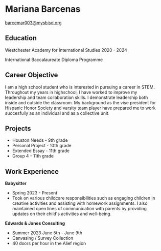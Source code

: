 # Mariana Barcenas 
barcemar003@mysbisd.org
## Education                                                       
Westchester Academy for International Studies 2020 - 2024

International Baccalaureate Diploma Programme 

## Career Objective 
I am a high school student who is interested in pursuing a career in STEM. Throughout my years in highschool, I have worked to improve my leadership and team collaboration skills. I demonstrate leadership both inside and outside the classroom. My background as the vise president for Hispanic Honor Society and varsity team player have prepared me to work succesfully as an individual and as a collective unit. 
## Projects
- Houston Needs - 9th grade
- Personal Project - 10th grade
- Extended Essay - 11th grade
- Group 4 - 11th grade 

## Work Experience 
    
**Babysitter**
- Spring 2023 - Present 
- Took on various childcare responsibilities such as engaging children in creative activities and assisting with homework assignments. I also maintained open lines of communication with parents by providing updates on their child's activities and well-being.
   
**Edwards & Jones Consulting**
- Summer 2023 June 5th - June 9th 
- Canvasing / Survey Collection 
- 40 doors per hour in the Alief region 
    
